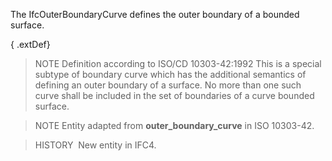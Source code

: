 The IfcOuterBoundaryCurve defines the outer boundary of a bounded surface.

<!-- end of short definition -->


{ .extDef}
> NOTE Definition according to ISO/CD 10303-42:1992
> This is a special subtype of boundary curve which has the additional semantics of defining an outer boundary of a surface. No more than one such curve shall be included in the set of boundaries of a curve bounded surface.

> NOTE Entity adapted from **outer_boundary_curve** in ISO 10303-42.

> HISTORY  New entity in IFC4.
